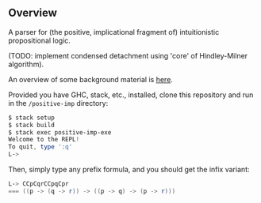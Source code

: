 ## Overview

A parser for (the positive, implicational fragment of) intuitionistic propositional logic.

(TODO: implement condensed detachment using 'core' of Hindley-Milner algorithm).

An overview of some background material is [here](https://alexander-read.github.io/parsing-prefix.html).

Provided you have GHC, stack, etc., installed, clone this repository and run in the `/positive-imp` directory:

```powershell
$ stack setup
$ stack build
$ stack exec positive-imp-exe
Welcome to the REPL!
To quit, type ':q'
L->
```

Then, simply type any prefix formula, and you should get the infix variant:

```powershell
L-> CCpCqrCCpqCpr
=== ((p -> (q -> r)) -> ((p -> q) -> (p -> r)))
```
